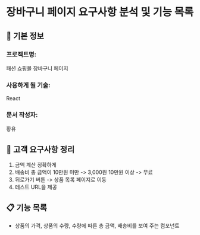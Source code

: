 # 장바구니 페이지 요구사항 분석 및 기능 목록

## 📌 기본 정보
### 프로젝트명:
패션 쇼핑몰 장바구니 페이지

### 사용하게 될 기술:
React

### 문서 작성자:
황유

## 📝 고객 요구사항 정리
1. 금액 계산 정확하게
2. 배송비
   총 금액이 10만원 미만 -> 3,000원
   10만원 이상 -> 무료
4. 뒤로가기 버튼 -> 상품 목록 페이지로 이동
5. 테스트 URL을 제공

## 📋 기능 목록
- 상품의 가격, 상품의 수량, 수량에 따른 총 금액, 배송비를 보여 주는 컴포넌트
